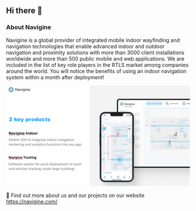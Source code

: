 ## Hi there 👋

### About Navigine
Navigine is a global provider of integrated mobile indoor wayfinding and navigation technologies that enable advanced indoor and outdoor navigation and proximity solutions with more than 3000 client installations worldwide and more than 500 public mobile and web applications. We are included in the list of key role players in the RTLS market among companies around the world. You will notice the benefits of using an indoor navigation system within a month after deployment!

![](https://github.com/Navigine/.github/blob/main/pic.png)

🔗 Find out more about us and our projects on our website https://navigine.com/

<!--

**Here are some ideas to get you started:**

🙋‍♀️ A short introduction - what is your organization all about?
🌈 Contribution guidelines - how can the community get involved?
👩‍💻 Useful resources - where can the community find your docs? Is there anything else the community should know?
🍿 Fun facts - what does your team eat for breakfast?
🧙 Remember, you can do mighty things with the power of [Markdown](https://docs.github.com/github/writing-on-github/getting-started-with-writing-and-formatting-on-github/basic-writing-and-formatting-syntax)
-->
